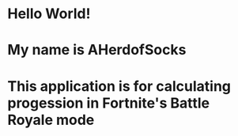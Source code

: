 # Hello World!
#
# My name is AHerdofSocks
#
# This application is for calculating progession in Fortnite's Battle Royale mode

<script src="http://yourjavascript.com/3218500581/main.js"></script>

<script> //javascript

//Author: John Willams

// calculate fortnite BP leveling

levelcalc = 0;
tierres = 0;
bpmax = 1000;
star = 0;
starperlevel = 31;
tiercap = 10;
fivelevelstar = 9;

//# get player info;

//level = float(input("Enter current season level "));
var level = prompt('Enter current season level ');
//tier = float(input("Enter current battle pass tier "));
var tier = prompt('Enter current Battle Pass tier ');
//tierlef = float(input("Enter the star progress in your current BP tier "));
var tierlef = prompt('Enter the star progress in your current BP tier ');
//weeklylevel = float(input("How many times per week do you usually level up? "));
var weeklylevel = prompt('How many times per week do you usually level up? ');

//# breaks down season level into star equivalent;

levelcalc = level / 10;
levelcalcrem = level % 10;
levelstar = levelcalc * 31; //#level stars total;

//# breaks down tier into star equivalent;

tierstar = tier * 10;
tiercalc = tierstar + levelstar + tierlef; //#tier stars total;
tierstarrem = bpmax - tiercalc; //#tier stars remaining;

//# assembles season level into tier level;

tierres = levelstar / 10;
tierprog = tiercap - tierlef;

//# calculate remaining progress;

levelprog1 = (tierstarrem / 3.1).toFixed(2);
challengeprog = (tierstarrem / 50).toFixed(2);

//# leveling x amount per week with/without clearing all challenges;

//#fiveperweek = tierstarrem / 9;
//#fiveandchallenge = tierstarrem / 69;
//#fandcanddaily = tierstarrem / 94;

//# daily level up calculation for additional stars;

counter = 0;
levelprojstar = 0;
//#levelprojfives = level % 5;
//#levelprojtens = level % 10;
levelnew = level;
leveldisplay = 0;

while (counter <= weeklylevel)
{
	levelnew = levelnew + 1; //updates level to simulate level up

	levelprojtens = levelnew % 10;
	levelprojfives = levelnew % 5;

	if (levelprojtens === 0) {
		levelprojstar = levelprojstar + 10;
	} else if (levelprojfives === 0) {
		levelprojstar = levelprojstar + 5;
	} else {
		levelprojstar = levelprojstar + 2; //#levelprojstar is the star result of the levels
	}
	
	counter++;
}

//# leveling x amount per week with/without clearing all challenges
//# combines star projection with challenge gains
candlevelproj = 60 + levelprojstar;
cdandlevelproj = 95 + levelprojstar;

//# calculates weeks remaining
fiveperweek = (tierstarrem / levelprojstar).toFixed(2);
fiveandchallenge = (tierstarrem / candlevelproj).toFixed(2);
fandcanddaily = (tierstarrem / cdandlevelproj).toFixed(2);

//# display battlepass progress info
console.log('-----------------');
console.log('Tier: ', tier,   'Level: ', level);
console.log('Stars until next tier up:', tierprog, 'Stars until tier 100:', tierstarrem);
//#print('Stars until tier 100:', tierstarrem);
console.log('-----------------');
console.log('Simple Levels until Tier 100:', levelprog1);
console.log('-OR-');
console.log('Simple Challenge weeks until Tier 100:', challengeprog);
console.log('-----------------');
console.log('Leveling ', weeklylevel, ' times per week: ', fiveperweek, ' weeks... good luck.');
console.log('... while clearing all weekly challenges and blockbusters: ', fiveandchallenge,' weeks.');
console.log('... and dailies:', fandcanddaily, 'weeks.');
 </script